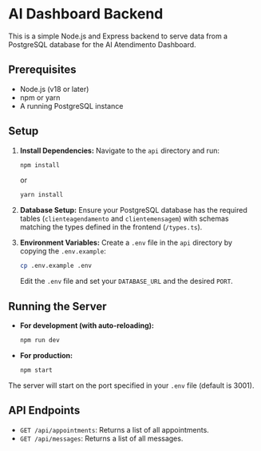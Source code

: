 # AI Dashboard Backend

This is a simple Node.js and Express backend to serve data from a PostgreSQL database for the AI Atendimento Dashboard.

## Prerequisites

- Node.js (v18 or later)
- npm or yarn
- A running PostgreSQL instance

## Setup

1.  **Install Dependencies:**
    Navigate to the `api` directory and run:
    ```bash
    npm install
    ```
    or
    ```bash
    yarn install
    ```

2.  **Database Setup:**
    Ensure your PostgreSQL database has the required tables (`clienteagendamento` and `clientemensagem`) with schemas matching the types defined in the frontend (`/types.ts`).

3.  **Environment Variables:**
    Create a `.env` file in the `api` directory by copying the `.env.example`:
    ```bash
    cp .env.example .env
    ```
    Edit the `.env` file and set your `DATABASE_URL` and the desired `PORT`.

## Running the Server

-   **For development (with auto-reloading):**
    ```bash
    npm run dev
    ```
-   **For production:**
    ```bash
    npm start
    ```

The server will start on the port specified in your `.env` file (default is 3001).

## API Endpoints

-   `GET /api/appointments`: Returns a list of all appointments.
-   `GET /api/messages`: Returns a list of all messages.